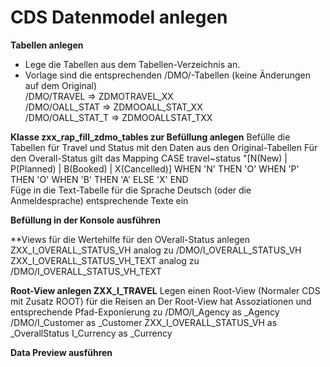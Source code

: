 # CDS Datenmodel anlegen

**Tabellen anlegen**
  - Lege die Tabellen aus dem Tabellen-Verzeichnis an.
  - Vorlage sind die entsprechenden /DMO/-Tabellen (keine Änderungen auf dem Original)  
    /DMO/TRAVEL => ZDMOTRAVEL_XX  
    /DMO/OALL_STAT => ZDMOOALL_STAT_XX  
    /DMO/OALL_STAT_T => ZDMOOALLSTAT_TXX  
  
**Klasse zxx_rap_fill_zdmo_tables zur Befüllung anlegen**
  Befülle die Tabellen für Travel und Status mit den Daten aus den Original-Tabellen
  Für den Overall-Status gilt das Mapping
            CASE travel~status    "[N(New) | P(Planned) | B(Booked) | X(Cancelled)]
              WHEN 'N' THEN 'O'
              WHEN 'P' THEN 'O'
              WHEN 'B' THEN 'A'
              ELSE 'X'
            END  
  Füge in die Text-Tabelle für die Sprache Deutsch (oder die Anmeldesprache) entsprechende Texte ein
  
**Befüllung in der Konsole ausführen**

**Views für die Wertehilfe für den OVerall-Status anlegen
  ZXX_I_OVERALL_STATUS_VH analog zu /DMO/I_OVERALL_STATUS_VH
  ZXX_I_OVERALL_STATUS_VH_TEXT analog zu /DMO/I_OVERALL_STATUS_VH_TEXT

**Root-View anlegen ZXX_I_TRAVEL**
  Legen einen Root-View (Normaler CDS mit Zusatz ROOT) für die Reisen an
  Der Root-View hat Assoziationen und entsprechende Pfad-Exponierung zu
  /DMO/I_Agency            as _Agency 
  /DMO/I_Customer          as _Customer
  ZXX_I_OVERALL_STATUS_VH as _OverallStatus
  I_Currency               as _Currency
  
**Data Preview ausführen**
  

